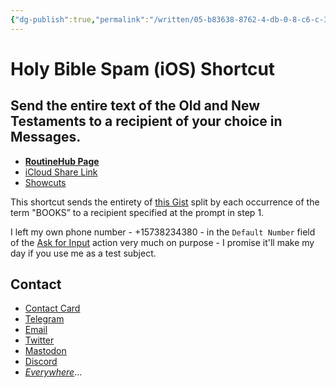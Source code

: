 ```yaml
---
{"dg-publish":true,"permalink":"/written/05-b83638-8762-4-db-0-8-c6-c-330-feb-412-df-3/","dgHomeLink":true,"dgPassFrontmatter":false}
---
```


# Holy Bible Spam (iOS) Shortcut

## Send the entire text of the Old and New Testaments to a recipient of your choice in Messages.

- [**RoutineHub Page**](https://routinehub.co/shortcut/10925)
- [iCloud Share Link](https://www.icloud.com/shortcuts/1b8e8217fb08477aad0c5455c13f096d)
- [Showcuts](https://showcuts.app/share/view/1b8e8217fb08477aad0c5455c13f096d)

This shortcut sends the entirety of [this Gist](https://gist.github.com/extratone/f9df50ca0810f7ea9624037e9de1ff15) split by each occurrence of the term "BOOKS” to a recipient specified at the prompt in step 1. 

I left my own phone number - +15738234380 - in the `Default Number` field of the [Ask for Input](https://www.matthewcassinelli.com/actions/ask-for-input/) action very much on purpose - I promise it'll make my day if you use me as a test subject.

## Contact

* [Contact Card](https://davidblue.wtf/db.vcf)
* [Telegram](https://t.me/extratone)
* [Email](mailto:davidblue@extratone.com) 
* [Twitter](https://twitter.com/NeoYokel)
* [Mastodon](https://mastodon.social/@DavidBlue)
* [Discord](https://discord.gg/0b9KQUKP858b0iZF)
* [*Everywhere*](https://raindrop.io/davidblue/social-directory-21059174)...


